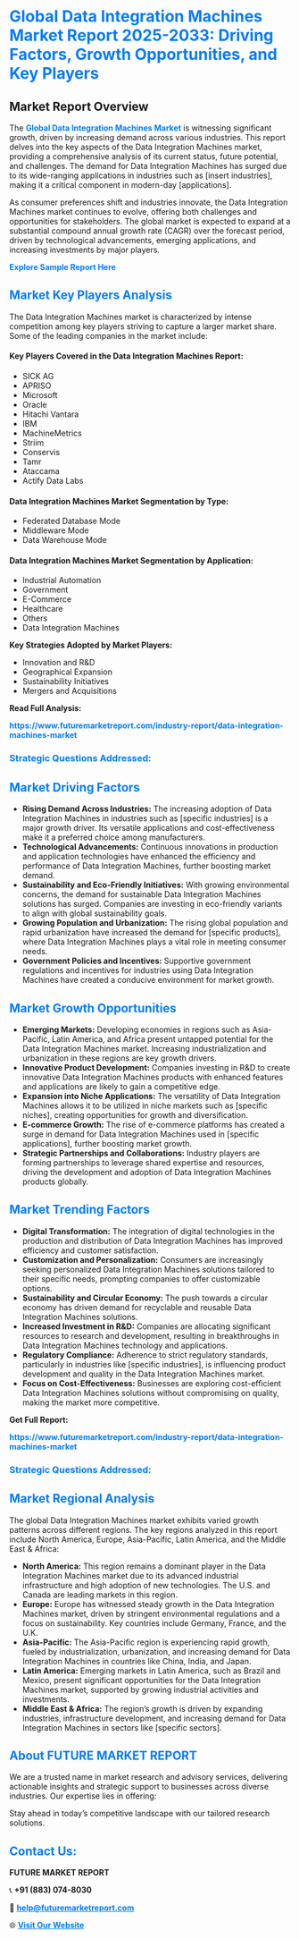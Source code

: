 <h1 style="color: #007BFF;">Global Data Integration Machines Market Report 2025-2033: Driving Factors, Growth Opportunities, and Key Players</h1>

<section id="overview">
<h2>Market Report Overview</h2>
<p>The <a href="https://www.futuremarketreport.com/industry-report/data-integration-machines-market" style="color: #007BFF; text-decoration: none;"><strong>Global Data Integration Machines Market</strong></a> is witnessing significant growth, driven by increasing demand across various industries. This report delves into the key aspects of the Data Integration Machines market, providing a comprehensive analysis of its current status, future potential, and challenges. The demand for Data Integration Machines has surged due to its wide-ranging applications in industries such as [insert industries], making it a critical component in modern-day [applications].</p>
<p>As consumer preferences shift and industries innovate, the Data Integration Machines market continues to evolve, offering both challenges and opportunities for stakeholders. The global market is expected to expand at a substantial compound annual growth rate (CAGR) over the forecast period, driven by technological advancements, emerging applications, and increasing investments by major players.</p>
</section>

<section id="overview">
<p><a href="https://www.futuremarketreport.com/request-sample/reportId=124516" style="color: #007BFF; text-decoration: none;"><strong>Explore Sample Report Here</strong></a></p>
</section>

<section id="key-players">
<h2 style="color: #007BFF;">Market Key Players Analysis</h2>
<p>The Data Integration Machines market is characterized by intense competition among key players striving to capture a larger market share. Some of the leading companies in the market include:</p>
<h4>Key Players Covered in the Data Integration Machines Report:</h4>
<ul><li>SICK AG</li><li>APRISO</li><li>Microsoft</li><li>Oracle</li><li>Hitachi Vantara</li><li>IBM</li><li>MachineMetrics</li><li>Striim</li><li>Conservis</li><li>Tamr</li><li>Ataccama</li><li>Actify Data Labs</li></ul>
<h4>Data Integration Machines Market Segmentation by Type:</h4>
<ul><li>Federated Database Mode</li><li>Middleware Mode</li><li>Data Warehouse Mode</li></ul>

<h4>Data Integration Machines Market Segmentation by Application:</h4>
<ul><li>Industrial Automation</li><li>Government</li><li>E-Commerce</li><li>Healthcare</li><li>Others</li><li>Data Integration Machines</li></ul>
<p><strong>Key Strategies Adopted by Market Players:</strong></p>
<ul>
<li>Innovation and R&D</li>
<li>Geographical Expansion</li>
<li>Sustainability Initiatives</li>
<li>Mergers and Acquisitions</li>
</ul>
</section>

<section>
<p><strong>Read Full Analysis: </strong></p><a href="https://www.futuremarketreport.com/industry-report/data-integration-machines-market" style="color: #007BFF; text-decoration: none;"><strong>https://www.futuremarketreport.com/industry-report/data-integration-machines-market</strong></a>
<h3 style="color: #007BFF;">Strategic Questions Addressed:</h3>
</section>

<section id="driving-factors">
<h2 style="color: #007BFF;">Market Driving Factors</h2>
<ul>
<li><strong>Rising Demand Across Industries:</strong> The increasing adoption of Data Integration Machines in industries such as [specific industries] is a major growth driver. Its versatile applications and cost-effectiveness make it a preferred choice among manufacturers.</li>
<li><strong>Technological Advancements:</strong> Continuous innovations in production and application technologies have enhanced the efficiency and performance of Data Integration Machines, further boosting market demand.</li>
<li><strong>Sustainability and Eco-Friendly Initiatives:</strong> With growing environmental concerns, the demand for sustainable Data Integration Machines solutions has surged. Companies are investing in eco-friendly variants to align with global sustainability goals.</li>
<li><strong>Growing Population and Urbanization:</strong> The rising global population and rapid urbanization have increased the demand for [specific products], where Data Integration Machines plays a vital role in meeting consumer needs.</li>
<li><strong>Government Policies and Incentives:</strong> Supportive government regulations and incentives for industries using Data Integration Machines have created a conducive environment for market growth.</li>
</ul>
</section>

<section id="growth-opportunities">
<h2 style="color: #007BFF;">Market Growth Opportunities</h2>
<ul>
<li><strong>Emerging Markets:</strong> Developing economies in regions such as Asia-Pacific, Latin America, and Africa present untapped potential for the Data Integration Machines market. Increasing industrialization and urbanization in these regions are key growth drivers.</li>
<li><strong>Innovative Product Development:</strong> Companies investing in R&D to create innovative Data Integration Machines products with enhanced features and applications are likely to gain a competitive edge.</li>
<li><strong>Expansion into Niche Applications:</strong> The versatility of Data Integration Machines allows it to be utilized in niche markets such as [specific niches], creating opportunities for growth and diversification.</li>
<li><strong>E-commerce Growth:</strong> The rise of e-commerce platforms has created a surge in demand for Data Integration Machines used in [specific applications], further boosting market growth.</li>
<li><strong>Strategic Partnerships and Collaborations:</strong> Industry players are forming partnerships to leverage shared expertise and resources, driving the development and adoption of Data Integration Machines products globally.</li>
</ul>
</section>

<section id="trending-factors">
<h2 style="color: #007BFF;">Market Trending Factors</h2>
<ul>
<li><strong>Digital Transformation:</strong> The integration of digital technologies in the production and distribution of Data Integration Machines has improved efficiency and customer satisfaction.</li>
<li><strong>Customization and Personalization:</strong> Consumers are increasingly seeking personalized Data Integration Machines solutions tailored to their specific needs, prompting companies to offer customizable options.</li>
<li><strong>Sustainability and Circular Economy:</strong> The push towards a circular economy has driven demand for recyclable and reusable Data Integration Machines solutions.</li>
<li><strong>Increased Investment in R&D:</strong> Companies are allocating significant resources to research and development, resulting in breakthroughs in Data Integration Machines technology and applications.</li>
<li><strong>Regulatory Compliance:</strong> Adherence to strict regulatory standards, particularly in industries like [specific industries], is influencing product development and quality in the Data Integration Machines market.</li>
<li><strong>Focus on Cost-Effectiveness:</strong> Businesses are exploring cost-efficient Data Integration Machines solutions without compromising on quality, making the market more competitive.</li>
</ul>
</section>

<section>
<p><strong>Get Full Report: </strong></p><a href="https://www.futuremarketreport.com/industry-report/data-integration-machines-market" style="color: #007BFF; text-decoration: none;"><strong>https://www.futuremarketreport.com/industry-report/data-integration-machines-market</strong></a>
<h3 style="color: #007BFF;">Strategic Questions Addressed:</h3>
</section>


<section id="regional-analysis">
<h2 style="color: #007BFF;">Market Regional Analysis</h2>
<p>The global Data Integration Machines market exhibits varied growth patterns across different regions. The key regions analyzed in this report include North America, Europe, Asia-Pacific, Latin America, and the Middle East & Africa:</p>
<ul>
<li><strong>North America:</strong> This region remains a dominant player in the Data Integration Machines market due to its advanced industrial infrastructure and high adoption of new technologies. The U.S. and Canada are leading markets in this region.</li>
<li><strong>Europe:</strong> Europe has witnessed steady growth in the Data Integration Machines market, driven by stringent environmental regulations and a focus on sustainability. Key countries include Germany, France, and the U.K.</li>
<li><strong>Asia-Pacific:</strong> The Asia-Pacific region is experiencing rapid growth, fueled by industrialization, urbanization, and increasing demand for Data Integration Machines in countries like China, India, and Japan.</li>
<li><strong>Latin America:</strong> Emerging markets in Latin America, such as Brazil and Mexico, present significant opportunities for the Data Integration Machines market, supported by growing industrial activities and investments.</li>
<li><strong>Middle East & Africa:</strong> The region’s growth is driven by expanding industries, infrastructure development, and increasing demand for Data Integration Machines in sectors like [specific sectors].</li>
</ul>
</section>

<footer>
<h2 style="color: #007BFF;">About FUTURE MARKET REPORT</h2>
<p>We are a trusted name in market research and advisory services, delivering actionable insights and strategic support to businesses across diverse industries. Our expertise lies in offering:</p>

<p>Stay ahead in today’s competitive landscape with our tailored research solutions.</p>

<h2 style="color: #007BFF;">Contact Us:</h2>
<p><strong>FUTURE MARKET REPORT</strong></p>
<p>📞 <strong>+91 (883) 074-8030</strong></p>
<p>📧 <strong><a href="mailto:help@futuremarketreport.com" style="color: #007BFF;">help@futuremarketreport.com</a></strong></p>
<p>🌐 <strong><a href="https://www.futuremarketreport.com/" style="color: #007BFF;">Visit Our Website</a></strong></p>
</footer>